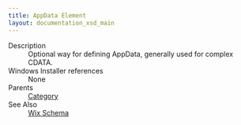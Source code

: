 ```yaml
---
title: AppData Element
layout: documentation_xsd_main
---
```

<dl>
  <dt>Description</dt>
  <dd>Optional way for defining AppData, generally used for complex CDATA.</dd>
  <dt>Windows Installer references</dt>
  <dd>None</dd>
  <dt>Parents</dt>
  <dd>
    <a href="../category/">Category</a>
  </dd>
  <dt>See Also</dt>
  <dd>
    <a href="../wix">Wix Schema</a>
  </dd>
</dl>

